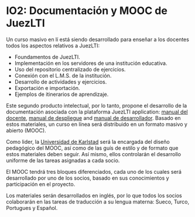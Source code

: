 # IO2: Documentaci&oacute;n y MOOC de JuezLTI
Un curso masivo en l&iacute; est&aacute; siendo desarrollado para ense&ntilde;ar a los docentes todos los aspectos relativos a JuezLTI:
- Foundamentos de JuezLTI.
- Implementaci&oacute;n en los servidores de una instituci&oacute;n educativa.
- Uso del repositorio centralizado de ejercicios.
- Conexi&oacute;n con el L.M.S. de la instituci&oacute;n.
- Desarrollo de actividades y ejercicios.
- Exportaci&oacute;n e importaci&oacute;n.
- Ejemplos de itinerarios de aprendizaje.

Este segundo producto intelectual, por lo tanto, propone el desarrollo de la documentaci&oacute;n asociada con la plataforma JuezLTI application: [manual del docente](MOOC1/README_es.md#manual-del-docente), [manual de despliegue](MOOC2/README_es.md#manual-de-despliegue) and [manual de desarrollador](MOOC2/README_es.md#manual-de-desarrollador). Basado en estos materiales, un curso en l&iacute;nea será distribuido en un formato masivo y abierto (MOOC).

Como lider, la [Universidad de Karlstad](http://www.kau.se/) ser&aacute; la encargada del diseño pedag&oacute;gico  del MOOC, as&iacute; como de las gu&iacute;s de estilo y de formato que estos materiales deben seguir. As&iacute; mismo, ellos controlarán el desarrollo uniforme de las tareas asignadas a cada socio.

El MOOC tendrá tres bloques diferenciados, cada uno de los cuales ser&aacute; desarrollado por uno de los socios, basado en sus conocimientos y participación en el proyecto.

Los materiales ser&aacute;n desarrollados en ingl&eacute;s, por lo que todos los socios colaborar&aacute;n en las tareas de traducci&oacute;n a su lengua materna: Sueco, Turco, Portugues y Espa&ntilde;ol.
